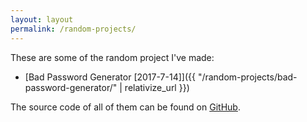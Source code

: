 ```yaml
---
layout: layout
permalink: /random-projects/
---
```


These are some of the random project I've made:

 - [Bad Password Generator [2017-7-14]]({{ "/random-projects/bad-password-generator/" | relativize_url }})

The source code of all of them can be found on
[GitHub](https://github.com/nloomans/noahloomans.com/tree/master/random-projects).
